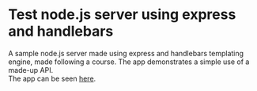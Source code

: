 # Test node.js server using express and handlebars
A sample node.js server made using express and handlebars templating engine, made following a course. The app demonstrates a simple use of a made-up API.  
The app can be seen [here](https://nodejs-express-server.herokuapp.com/).
